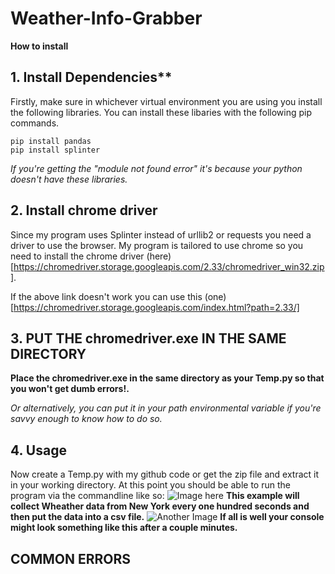 # Weather-Info-Grabber
**How to install**

## 1. Install Dependencies**
Firstly, make sure in whichever virtual environment you are using you install the following libraries.
You can install these libaries with the following pip commands.
```
pip install pandas
pip install splinter
```
*If you're getting the "module not found error" it's because your python doesn't have these libraries.*

## 2. Install chrome driver

Since my program uses Splinter instead of urllib2 or requests you need a driver to use the browser.
My program is tailored to use chrome so you need to install the chrome driver (here)[https://chromedriver.storage.googleapis.com/2.33/chromedriver_win32.zip].

If the above link doesn't work you can use this (one)[https://chromedriver.storage.googleapis.com/index.html?path=2.33/]

## 3. PUT THE chromedriver.exe IN THE SAME DIRECTORY

**Place the chromedriver.exe in the same directory as your Temp.py so that you won't get dumb errors!.**

*Or alternatively, you can put it in your path environmental variable if you're savvy enough to know how to do so.*

## 4. Usage

Now create a Temp.py with my github code or get the zip file and extract it in your working directory.
At this point you should be able to run the program via the commandline like so:
![Image here](https://github.com/MilanDonhowe/Weather-Info-Grabber/blob/master/Images/Codeee.PNG)
**This example will collect Wheather data from New York every one hundred seconds and then put the data into a csv file.**
![Another Image](https://github.com/MilanDonhowe/Weather-Info-Grabber/blob/master/Images/Working.PNG)
**If all is well your console might look something like this after a couple minutes.**

## COMMON ERRORS
